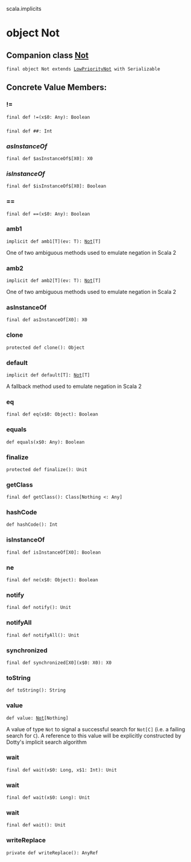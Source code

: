 scala.implicits
# object Not

## Companion class <a href="./Not.md">Not</a>

<pre><code class="language-scala" >final object Not extends <a href="./LowPriorityNot.md">LowPriorityNot</a> with Serializable</pre></code>
## Concrete Value Members:
### !=
<pre><code class="language-scala" >final def !=(x$0: Any): Boolean</pre></code>

### ##
<pre><code class="language-scala" >final def ##: Int</pre></code>

### $asInstanceOf$
<pre><code class="language-scala" >final def $asInstanceOf$[X0]: X0</pre></code>

### $isInstanceOf$
<pre><code class="language-scala" >final def $isInstanceOf$[X0]: Boolean</pre></code>

### ==
<pre><code class="language-scala" >final def ==(x$0: Any): Boolean</pre></code>

### amb1
<pre><code class="language-scala" >implicit def amb1[T](ev: T): <a href="./Not.md">Not</a>[T]</pre></code>
One of two ambiguous methods used to emulate negation in Scala 2

### amb2
<pre><code class="language-scala" >implicit def amb2[T](ev: T): <a href="./Not.md">Not</a>[T]</pre></code>
One of two ambiguous methods used to emulate negation in Scala 2

### asInstanceOf
<pre><code class="language-scala" >final def asInstanceOf[X0]: X0</pre></code>

### clone
<pre><code class="language-scala" >protected def clone(): Object</pre></code>

### default
<pre><code class="language-scala" >implicit def default[T]: <a href="./Not.md">Not</a>[T]</pre></code>
A fallback method used to emulate negation in Scala 2

### eq
<pre><code class="language-scala" >final def eq(x$0: Object): Boolean</pre></code>

### equals
<pre><code class="language-scala" >def equals(x$0: Any): Boolean</pre></code>

### finalize
<pre><code class="language-scala" >protected def finalize(): Unit</pre></code>

### getClass
<pre><code class="language-scala" >final def getClass(): Class[Nothing <: Any]</pre></code>

### hashCode
<pre><code class="language-scala" >def hashCode(): Int</pre></code>

### isInstanceOf
<pre><code class="language-scala" >final def isInstanceOf[X0]: Boolean</pre></code>

### ne
<pre><code class="language-scala" >final def ne(x$0: Object): Boolean</pre></code>

### notify
<pre><code class="language-scala" >final def notify(): Unit</pre></code>

### notifyAll
<pre><code class="language-scala" >final def notifyAll(): Unit</pre></code>

### synchronized
<pre><code class="language-scala" >final def synchronized[X0](x$0: X0): X0</pre></code>

### toString
<pre><code class="language-scala" >def toString(): String</pre></code>

### value
<pre><code class="language-scala" >def value: <a href="./Not.md">Not</a>[Nothing]</pre></code>
A value of type `Not` to signal a successful search for `Not[C]` (i.e. a failing
search for `C`). A reference to this value will be explicitly constructed by Dotty's
implicit search algorithm

### wait
<pre><code class="language-scala" >final def wait(x$0: Long, x$1: Int): Unit</pre></code>

### wait
<pre><code class="language-scala" >final def wait(x$0: Long): Unit</pre></code>

### wait
<pre><code class="language-scala" >final def wait(): Unit</pre></code>

### writeReplace
<pre><code class="language-scala" >private def writeReplace(): AnyRef</pre></code>

